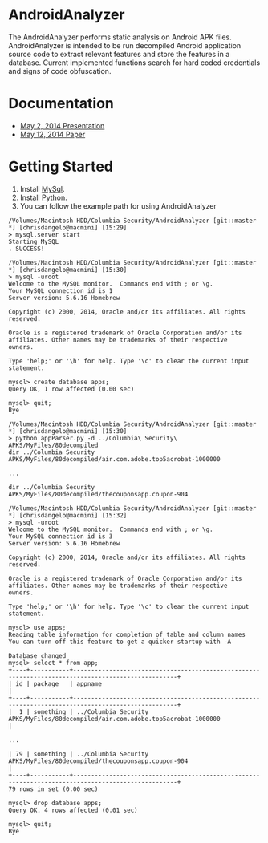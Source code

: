 AndroidAnalyzer
===============
The AndroidAnalyzer performs static analysis on Android APK files. AndroidAnalyzer is intended to be run decompiled Android application source code to extract relevant features and store the features in a database. Current implemented functions search for hard coded credentials and signs of code obfuscation. 

Documentation
=============
 * [May 2, 2014 Presentation](https://dl.dropboxusercontent.com/u/1207310/AndroidAnalyzer/AndroidAnalyzerFinalPresentation.pdf)
 * [May 12, 2014 Paper](https://dl.dropboxusercontent.com/u/1207310/AndroidAnalyzer/AndroidAnalyzerFinalPaper.pdf)

Getting Started
===============
1. Install [MySql](http://www.mysql.com).
2. Install [Python](https://www.python.org).
3. You can follow the example path for using AndroidAnalyzer

```
/Volumes/Macintosh HDD/Columbia Security/AndroidAnalyzer [git::master *] [chrisdangelo@macmini] [15:29]
> mysql.server start
Starting MySQL
. SUCCESS! 

/Volumes/Macintosh HDD/Columbia Security/AndroidAnalyzer [git::master *] [chrisdangelo@macmini] [15:30]
> mysql -uroot
Welcome to the MySQL monitor.  Commands end with ; or \g.
Your MySQL connection id is 1
Server version: 5.6.16 Homebrew

Copyright (c) 2000, 2014, Oracle and/or its affiliates. All rights reserved.

Oracle is a registered trademark of Oracle Corporation and/or its
affiliates. Other names may be trademarks of their respective
owners.

Type 'help;' or '\h' for help. Type '\c' to clear the current input statement.

mysql> create database apps;
Query OK, 1 row affected (0.00 sec)

mysql> quit;
Bye

/Volumes/Macintosh HDD/Columbia Security/AndroidAnalyzer [git::master *] [chrisdangelo@macmini] [15:30]
> python appParser.py -d ../Columbia\ Security\ APKS/MyFiles/80decompiled
dir ../Columbia Security APKS/MyFiles/80decompiled/air.com.adobe.top5acrobat-1000000

...

dir ../Columbia Security APKS/MyFiles/80decompiled/thecouponsapp.coupon-904

/Volumes/Macintosh HDD/Columbia Security/AndroidAnalyzer [git::master *] [chrisdangelo@macmini] [15:32]
> mysql -uroot
Welcome to the MySQL monitor.  Commands end with ; or \g.
Your MySQL connection id is 3
Server version: 5.6.16 Homebrew

Copyright (c) 2000, 2014, Oracle and/or its affiliates. All rights reserved.

Oracle is a registered trademark of Oracle Corporation and/or its
affiliates. Other names may be trademarks of their respective
owners.

Type 'help;' or '\h' for help. Type '\c' to clear the current input statement.

mysql> use apps;
Reading table information for completion of table and column names
You can turn off this feature to get a quicker startup with -A

Database changed
mysql> select * from app;
+----+-----------+---------------------------------------------------------------------------------------------------+
| id | package   | appname                                                                                           |
+----+-----------+---------------------------------------------------------------------------------------------------+
|  1 | something | ../Columbia Security APKS/MyFiles/80decompiled/air.com.adobe.top5acrobat-1000000                  |

...

| 79 | something | ../Columbia Security APKS/MyFiles/80decompiled/thecouponsapp.coupon-904                           |
+----+-----------+---------------------------------------------------------------------------------------------------+
79 rows in set (0.00 sec)

mysql> drop database apps;
Query OK, 4 rows affected (0.01 sec)

mysql> quit;
Bye

```
